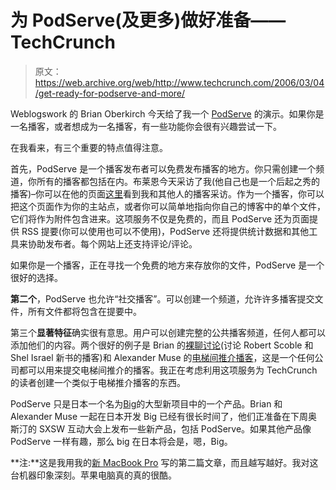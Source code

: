 # 为 PodServe(及更多)做好准备——TechCrunch

> 原文：<https://web.archive.org/web/http://www.techcrunch.com/2006/03/04/get-ready-for-podserve-and-more/>

[](https://web.archive.org/web/20211026152533/http://pod-serve.com/)Weblogswork 的 Brian Oberkirch 今天给了我一个 [PodServe](https://web.archive.org/web/20211026152533/http://pod-serve.com/) 的演示。如果你是一名播客，或者想成为一名播客，有一些功能你会很有兴趣尝试一下。

在我看来，有三个重要的特点值得注意。

首先，PodServe 是一个播客发布者可以免费发布播客的地方。你只需创建一个频道，你所有的播客都包括在内。布莱恩今天采访了我(他自己也是一个后起之秀的播客)–你可以在他的页面[这里](https://web.archive.org/web/20211026152533/http://pod-serve.com/podcasts/show/weblogs-work-notes)看到我和其他人的播客采访。作为一个播客，你可以把这个页面作为你的主站点，或者你可以简单地指向你自己的博客中的单个文件，它们将作为附件包含进来。这项服务不仅是免费的，而且 PodServe 还为页面提供 RSS 提要(你可以使用也可以不使用)，PodServe 还将提供统计数据和其他工具来协助发布者。每个网站上还支持评论/评论。

如果你是一个播客，正在寻找一个免费的地方来存放你的文件，PodServe 是一个很好的选择。

**第二个**，PodServe 也允许“社交播客”。可以创建一个频道，允许许多播客提交文件，所有文件都将包含在提要中。

第三个**显著特征**确实很有意思。用户可以创建完整的公共播客频道，任何人都可以添加他们的内容。两个很好的例子是 Brian 的[裸聊讨论](https://web.archive.org/web/20211026152533/http://pod-serve.com/podcasts/show/naked-coversations-discussion)(讨论 Robert Scoble 和 Shel Israel 新书的播客)和 Alexander Muse 的[电梯间推介播客](https://web.archive.org/web/20211026152533/http://pod-serve.com/podcasts/show/elevator-pitch-podcast)，这是一个任何公司都可以用来提交电梯间推介的播客。我正在考虑利用这项服务为 TechCrunch 的读者创建一个类似于电梯推介播客的东西。

PodServe 只是日本一个名为[Big](https://web.archive.org/web/20211026152533/http://www.biggu.com/)的大型新项目中的一个产品。Brian 和 Alexander Muse 一起在日本开发 Big 已经有很长时间了，他们正准备在下周奥斯汀的 SXSW 互动大会上发布一些新产品，包括 PodServe。如果其他产品像 PodServe 一样有趣，那么 big 在日本将会是，嗯，Big。

**注:**这是我用我的[新 MacBook Pro](https://web.archive.org/web/20211026152533/http://flickr.com/photos/michaelarrington/107949142/) 写的第二篇文章，而且越写越好。我对这台机器印象深刻。苹果电脑真的真的很酷。